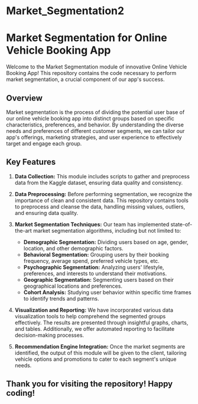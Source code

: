 ﻿# Market_Segmentation2

# Market Segmentation for Online Vehicle Booking App

Welcome to the Market Segmentation module of innovative Online Vehicle Booking App! This repository contains the code necessary to perform market segmentation, a crucial component of our app's success.

## Overview

Market segmentation is the process of dividing the potential user base of our online vehicle booking app into distinct groups based on specific characteristics, preferences, and behavior. By understanding the diverse needs and preferences of different customer segments, we can tailor our app's offerings, marketing strategies, and user experience to effectively target and engage each group.

## Key Features

1. **Data Collection:** This module includes scripts to gather and preprocess data from the Kaggle dataset, ensuring data quality and consistency.

2. **Data Preprocessing:** Before performing segmentation, we recognize the importance of clean and consistent data. This repository contains tools to preprocess and cleanse the data, handling missing values, outliers, and ensuring data quality.

3. **Market Segmentation Techniques:** Our team has implemented state-of-the-art market segmentation algorithms, including but not limited to:
   - **Demographic Segmentation:** Dividing users based on age, gender, location, and other demographic factors.
   - **Behavioral Segmentation:** Grouping users by their booking frequency, average spend, preferred vehicle types, etc.
   - **Psychographic Segmentation:** Analyzing users' lifestyle, preferences, and interests to understand their motivations.
   - **Geographic Segmentation:** Segmenting users based on their geographical locations and preferences.
   - **Cohort Analysis:** Studying user behavior within specific time frames to identify trends and patterns.

4. **Visualization and Reporting:** We have incorporated various data visualization tools to help comprehend the segmented groups effectively. The results are presented through insightful graphs, charts, and tables. Additionally, we offer automated reporting to facilitate decision-making processes.

5. **Recommendation Engine Integration:** Once the market segments are identified, the output of this module will be given to the client, tailoring vehicle options and promotions to cater to each segment's unique needs.


## Thank you for visiting the repository! Happy coding!

